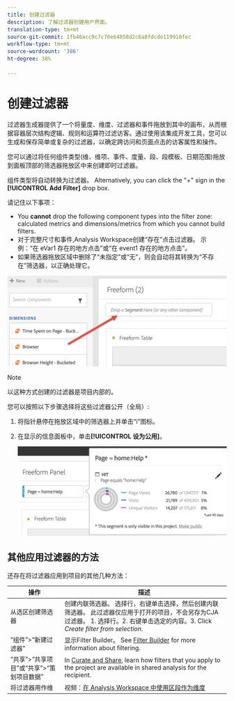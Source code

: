 ```yaml
---
title: 创建过滤器
description: 了解过滤器创建用户界面。
translation-type: tm+mt
source-git-commit: 1fb46acc9c7c70e64058d2c6a8fdcde119910fec
workflow-type: tm+mt
source-wordcount: '386'
ht-degree: 38%

---
```



# 创建过滤器

过滤器生成器提供了一个将量度、维度、过滤器和事件拖放到其中的画布，从而根据容器层次结构逻辑、规则和运算符过滤访客。通过使用该集成开发工具，您可以生成和保存简单或复杂的过滤器，以确定跨访问和页面点击的访客属性和操作。

您可以通过将任何组件类型(维、维项、事件、度量、段、段模板、日期范围)拖放到面板顶部的筛选器拖放区中来创建即时过滤器。

组件类型将自动转换为过滤器。 Alternatively, you can click the &quot;+&quot; sign in the **[!UICONTROL Add Filter]** drop box.

请记住以下事项：

* You **cannot** drop the following component types into the filter zone: calculated metrics and dimensions/metrics from which you cannot build filters.
* 对于完整尺寸和事件,Analysis Workspace创建“存在”点击过滤器。 示例：“在 eVar1 存在的地方点击”或“在 event1 存在的地方点击”。
* 如果筛选器拖放区域中删除了“未指定”或“无”，则会自动将其转换为“不存在”筛选器，以正确处理它。

![](assets/segment-dropzone.png)

>[!NOTE]
>
>以这种方式创建的过滤器是项目内部的。

您可以按照以下步骤选择将这些过滤器公开（全局）:

1. 将指针悬停在拖放区域中的筛选器上并单击“i”图标。
1. 在显示的信息面板中，单击&#x200B;**[!UICONTROL 设为公用]**。

   ![](assets/segment-info.png)

## 其他应用过滤器的方法

还存在将过滤器应用到项目的其他几种方法：

| 操作 | 描述 |
|--- |--- |
| 从选区创建筛选器 | 创建内联筛选器。 选择行，右键单击选择，然后创建内联筛选器。 此过滤器仅应用于打开的项目，不会另存为CJA过滤器。 1. 选择行。2. 右键单击选定的内容。3. Click *Create filter from selection*. |
| “组件”>“新建过滤器” | 显示Filter Builder。 See [Filter Builder](https://docs.adobe.com/content/help/zh-Hans/analytics/components/segmentation/segmentation-workflow/seg-build.html) for more information about filtering. |
| “共享”>“共享项目”或“共享”>“策划项目数据” | In [Curate and Share](https://docs.adobe.com/content/help/zh-Hans/analytics/analyze/analysis-workspace/curate-share/curate.html#concept_4A9726927E7C44AFA260E2BB2721AFC6), learn how filters that you apply to the project are available in shared analysis for the recipient. |
| 将过滤器用作维 | 视频：[在 Analysis Workspace 中使用区段作为维度](https://www.youtube.com/watch?v=WmSdReKTWto&amp;list=PL2tCx83mn7GuNnQdYGOtlyCu0V5mEZ8sS&amp;index=39) |
